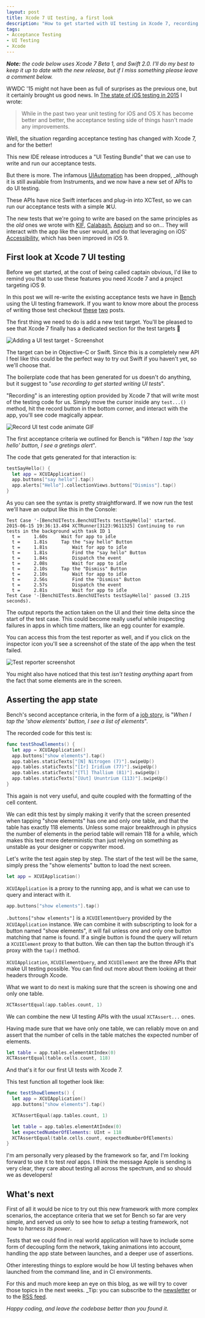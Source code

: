 ```yaml
---
layout: post
title: Xcode 7 UI testing, a first look
description: "How to get started with UI testing in Xcode 7, recording tests and using the new APIs to assert the state of the application under test."
tags:
- Acceptance Testing
- UI Testing
- Xcode
---
```


_**Note:** the code below uses Xcode 7 Beta 1, and Swift 2.0. I'll do my best to keep it up to date with the new release, but if I miss something please leave a comment below._

WWDC '15 might not have been as full of surprises as the previous one, but it certainly brought us good news. In [The state of iOS testing in 2015](https://www.mokacoding.com/blog/ios-testing-in-2015/) I wrote:

> While in the past two year unit testing for iOS and OS X has become better and better, the acceptance testing side of things hasn't made any improvements.

Well, the situation regarding acceptance testing has changed with Xcode 7, and for the better!

This new IDE release introduces a "UI Testing Bundle" that we can use to write and run our acceptance tests.

But there is more. The infamous [UIAutomation](https://developer.apple.com/library/ios/documentation/DeveloperTools/Conceptual/InstrumentsUserGuide/UsingtheAutomationInstrument/UsingtheAutomationInstrument.html) has been dropped, _although it is still available from Instruments, and we now have a new set of APIs to do UI testing.

These APIs have nice Swift interfaces and plug-in into XCTest, so we can run our acceptance tests with a simple ⌘U.

The new tests that we're going to write are based on the same principles as the _old_ ones we wrote with [KIF](https://github.com/kif-framework/KIF), [Calabash](http://calaba.sh/), [Appium](http://appium.io/) and so on... They will interact with the app like the user would, and do that leveraging on iOS' [Accessibility](https://developer.apple.com/accessibility/), which has been improved in iOS 9.

## First look at Xcode 7 UI testing

Before we get started, at the cost of being called captain obvious, I'd like to remind you that to use these features you need Xcode 7 and a project targeting iOS 9.

In this post we will re-write the existing acceptance tests we have in [Bench](https://github.com/mokacoding/Bench/tree/xcode-7) using the UI testing framework. If you want to know more about the process of writing those test checkout [these](https://www.mokacoding.com/blog/setting-up-kif-for-ios-acceptance-testing/) [two](https://www.mokacoding.com/blog/job-stories-acceptance-tests-with-kif-and-specta/) posts.

The first thing we need to do is add a new test target. You'll be pleased to see that Xcode 7 finally has a dedicated section for the test targets 🎉

![Adding a UI test target - Screenshot](https://s3.amazonaws.com/mokacoding/2015-06-16-xcode-7-add-test-target.png)

The target can be in Objective-C or Swift. Since this is a completely new API I feel like this could be the perfect way to try out Swift if you haven't yet, so we'll choose that.

The boilerplate code that has been generated for us doesn't do anything, but it suggest to "_use recording to get started writing UI tests_".

"Recording" is an interesting option provided by Xcode 7 that will write most of the testing code for us. Simply move the cursor inside any `test...()` method, hit the record button in the bottom corner, and interact with the app, you'll see code magically appear.

![Record UI test code animate GIF](https://s3.amazonaws.com/mokacoding/2015-06-16-xcode-7-record-test.gif)

The first acceptance criteria we outlined for Bench is "_When I tap the 'say hello' button, I see a gretings alert_".

The code that gets generated for that interaction is:

```swift
testSayHello() {
  let app = XCUIApplication()
  app.buttons["say hello"].tap()
  app.alerts["Hello"].collectionViews.buttons["Dismiss"].tap()
}
```

As you can see the syntax is pretty straightforward. If we now run the test we'll have an output like this in the Console:

```
Test Case '-[BenchUITests.BenchUITests testSayHello]' started.
2015-06-15 19:36:13.494 XCTRunner[3123:9611325] Continuing to run tests in the background with task ID 1
  t =     1.60s     Wait for app to idle
  t =     1.81s     Tap the "say hello" Button
  t =     1.81s         Wait for app to idle
  t =     1.81s         Find the "say hello" Button
  t =     1.84s         Dispatch the event
  t =     2.08s         Wait for app to idle
  t =     2.10s     Tap the "Dismiss" Button
  t =     2.10s         Wait for app to idle
  t =     2.56s         Find the "Dismiss" Button
  t =     2.57s         Dispatch the event
  t =     2.81s         Wait for app to idle
Test Case '-[BenchUITests.BenchUITests testSayHello]' passed (3.215 seconds).
```

The output reports the action taken on the UI and their time delta since the start of the test case. This could become really useful while inspecting failures in apps in which time matters, like an egg counter for example.

You can access this from the test reporter as well, and if you click on the inspector icon you'll see a screenshot of the state of the app when the test failed.

![Test reporter screenshot](https://s3.amazonaws.com/mokacoding/2015-06-16-xcode-7-test-report.png)

You might also have noticed that this test _isn't testing anything_ apart from the fact that some elements are in the screen.

## Asserting the app state

Bench's second acceptance criteria, in the form of a [job story](https://medium.com/the-job-to-be-done/replacing-the-user-story-with-the-job-story-af7cdee10c27), is "_When I tap the 'show elements' button, I see a list of elements_".

The recorded code for this test is:

```swift
func testShowElements() {
  let app = XCUIApplication()
  app.buttons["show elements"].tap()
  app.tables.staticTexts["[N] Nitrogen (7)"].swipeUp()
  app.tables.staticTexts["[Ir] Iridium (77)"].swipeUp()
  app.tables.staticTexts["[Tl] Thallium (81)"].swipeUp()
  app.tables.staticTexts["[Uut] Ununtrium (113)"].swipeUp()
}
```

This again is not very useful, and quite coupled with the formatting of the cell content.

We can edit this test by simply making it verify that the screen presented when tapping "show elements" has one and only one table, and that the table has exactly 118 elements. Unless some major breakthrough in physics the number of elements in the period table will remain 118 for a while, which makes this test more deterministic than just relying on something as unstable as your designer or copywriter mood.

Let's write the test again step by step. The start of the test will be the same, simply press the "show elements" button to load the next screen.

```swift
let app = XCUIApplication()
```

`XCUIApplication` is a proxy to the running app, and is what we can use to query and interact with it.

```swift
app.buttons["show elements"].tap()
```

`.buttons["show elements"]` is a `XCUIElementQuery` provided by the `XCUIApplication` instance. We can combine it with subscripting to look for a button named "show elements", it will fail unless one and only one button matching that name is found. If a single button is found the query will return a `XCUIElement` proxy to that button. We can then tap the button through it's proxy with the `tap()` method.

`XCUIApplication`, `XCUIElementQuery`, and `XCUIElement` are the three APIs that make UI testing possible. You can find out more about them looking at their headers through Xcode.

What we want to do next is making sure that the screen is showing one and only one table.

```swift
XCTAssertEqual(app.tables.count, 1)
```

We can combine the new UI testing APIs with the usual `XCTAssert...` ones. 

Having made sure that we have only one table, we can reliably move on and assert that the number of cells in the table matches the expected number of elements.

```swift
let table = app.tables.elementAtIndex(0)
XCTAssertEqual(table.cells.count, 118)
```

And that's it for our first UI tests with Xcode 7.

This test function all together look like:

```swift
func testShowElements() {
  let app = XCUIApplication()
  app.buttons["show elements"].tap()

  XCTAssertEqual(app.tables.count, 1)

  let table = app.tables.elementAtIndex(0)
  let expectedNumberOfElements: UInt = 118
  XCTAssertEqual(table.cells.count, expectedNumberOfElements)
}
```

I'm am personally very pleased by the framework so far, and I'm looking forward to use it to test _real_ apps. I think the message Apple is sending is very clear, they care about testing all across the spectrum, and so should we as developers!

## What's next

First of all it would be nice to try out this new framework with more complex scenarios, the acceptance criteria that we set for Bench so far are very simple, and served us only to see how to _setup_ a testing framework, not how to _harness its power_.

Tests that we could find in real world application will have to include some form of decoupling form the network, taking animations into account, handling the app state between launches, and a deeper use of assertions.

Other interesting things to explore would be how UI testing behaves when launched from the command line, and in CI environments.

For this and much more keep an eye on this blog, as we will try to cover those topics in the next weeks. _Tip: you can subscribe to the [newsletter](#subscribe) or to the [RSS feed](https://www.mokacoding.com/feed.xml).

_Happy coding, and leave the codebase better than you found it._
